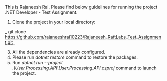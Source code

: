 This is Rajaneesh Rai. Please find below guidelines for running the project .NET Developer - Test Assignment.
1. Clone the project in your local directory:
   
 _  git clone https://github.com/rajaneeshrai10223/Rajaneesh_RaftLabs_Test_Assignment.git_
 
3. All the dependencies are already configured.
4. Please run _dotnet restore_  command to restore the packages.
5. Run _dotnet run --project .\User.Processing.API\User.Processing.API.csproj_ command to launch the project. 

